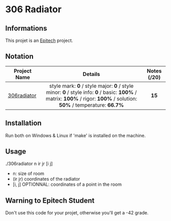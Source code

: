 # 306 Radiator

## Informations
This projet is an [Epitech](https://epitech/eu) project.

## Notation

| Project Name    | Details                                                                                    | Notes (/20)  |
| --------------- |:------------------------------------------------------------------------------------------:|:-----------: |
| [306radiator](https://github.com/JeremyRobert04/306radiator/blob/master/) | style mark: **0** / style major: **0** / style minor: **0** / style info: **0** / basic: **100%** / matrix: **100%** / rigor: **100%** / solution: **50%** / temperature: **66.7%** | **15** |

## Installation
Run both on Windows & Linux if 'make' is installed on the machine.

## Usage
./306radiator n ir jr [i j]  
* n: size of room
* (ir jr) coordinates of the radiator
* [i, j] OPTIONNAL: coordinates of a point in the room

## Warning to Epitech Student
Don't use this code for your projet, otherwise you'll get a -42 grade.